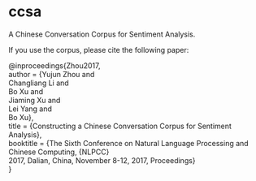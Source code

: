 # ccsa
A Chinese Conversation Corpus for Sentiment Analysis.

If you use the corpus, please cite the following paper:


@inproceedings{Zhou2017,  
author = {Yujun Zhou and  
Changliang Li and  
Bo Xu and  
Jiaming Xu and  
Lei Yang and  
Bo Xu},  
title = {Constructing a Chinese Conversation Corpus for Sentiment Analysis},  
booktitle = {The Sixth Conference on Natural Language Processing and Chinese Computing, {NLPCC}  
2017, Dalian, China, November 8-12, 2017, Proceedings}  
}  
